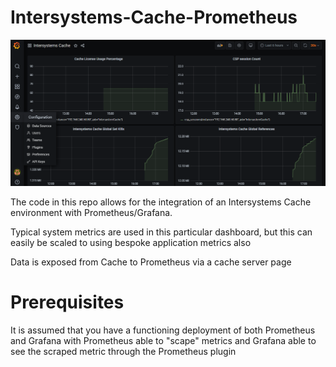 # Intersystems-Cache-Prometheus


![Alt text](Intersystem%20Dashboard.PNG?raw=true "Intersystems Cache Dashboard")

The code in this repo allows for the integration of an Intersystems Cache environment with Prometheus/Grafana.

Typical system metrics are used in this particular dashboard, but this can easily be scaled to using bespoke application metrics also

Data is exposed from Cache to Prometheus via a cache server page


# Prerequisites

It is assumed that you have a functioning deployment of both Prometheus and Grafana with Prometheus able to "scape" metrics and Grafana able to see the scraped metric through the Prometheus plugin


